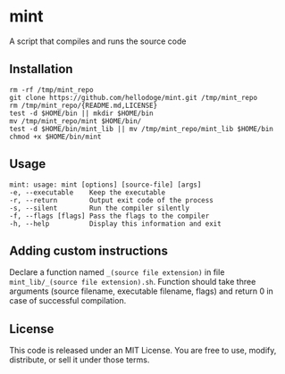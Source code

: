 # mint
A script that compiles and runs the source code

##  Installation
```
rm -rf /tmp/mint_repo
git clone https://github.com/hellodoge/mint.git /tmp/mint_repo
rm /tmp/mint_repo/{README.md,LICENSE}
test -d $HOME/bin || mkdir $HOME/bin
mv /tmp/mint_repo/mint $HOME/bin/
test -d $HOME/bin/mint_lib || mv /tmp/mint_repo/mint_lib $HOME/bin
chmod +x $HOME/bin/mint
```

## Usage
```
mint: usage: mint [options] [source-file] [args]
-e, --executable    Keep the executable 
-r, --return        Output exit code of the process 
-s, --silent        Run the compiler silently 
-f, --flags [flags] Pass the flags to the compiler 
-h, --help          Display this information and exit
```

## Adding custom instructions
Declare a function named `_(source file extension)` in file `mint_lib/_(source file extension).sh`. Function should take three arguments (source filename, executable filename, flags) and return 0 in case of successful compilation.

## License
This code is released under an MIT License. You are free to use, modify, distribute, or sell it under those terms.
